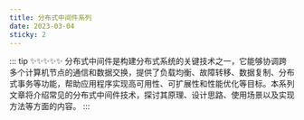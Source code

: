 ```yaml
---
title: 分布式中间件系列
date: 2023-03-04
sticky: 2
---
```

::: tip ✨✨✨✨✨
分布式中间件是构建分布式系统的关键技术之一，它能够协调跨多个计算机节点的通信和数据交换，提供了负载均衡、故障转移、数据复制、分布式事务等功能，帮助应用程序实现高可用性、可扩展性和性能优化等目标。本系列文章将介绍常见的分布式中间件技术，探讨其原理、设计思路、使用场景以及实现方法等方面的内容。
:::

<!-- more -->
